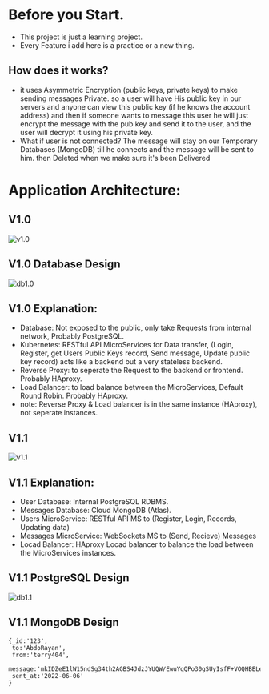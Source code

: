 # Before you Start.
- This project is just a learning project.
- Every Feature i add here is a practice or a new thing.

## How does it works?
- it uses Asymmetric Encryption (public keys, private keys) to make sending messages Private. so a user will have His public key in our servers and anyone can view this public key (if he knows the account address) and then if someone wants to message this user he will just encrypt the message with the pub key and send it to the user, and the user will decrypt it using his private key.
- What if user is not connected? The message will stay on our Temporary Databases (MongoDB) till he connects and the message will be sent to him. then Deleted when we make sure it's been Delivered

# Application Architecture:
## V1.0
![v1.0](https://i.imgur.com/UOGj0ic.png)
## V1.0 Database Design
![db1.0](https://i.imgur.com/pLai1X4.png)
## V1.0 Explanation:
- Database: Not exposed to the public, only take Requests from internal network, Probably PostgreSQL.
- Kubernetes: RESTful API MicroServices for Data transfer, (Login, Register, get Users Public Keys record, Send message, Update public key record) acts like a backend but a very stateless backend.
- Reverse Proxy: to seperate the Request to the backend or frontend. Probably HAproxy.
- Load Balancer: to load balance between the MicroServices, Default Round Robin. Probably HAproxy.
- note: Reverse Proxy & Load balancer is in the same instance (HAproxy), not seperate instances.

## V1.1
![v1.1](https://i.imgur.com/ebKOgzs.png)
## V1.1 Explanation:
- User Database: Internal PostgreSQL RDBMS.
- Messages Database: Cloud MongoDB (Atlas).
- Users MicroService: RESTful API MS to (Register, Login, Records, Updating data)
- Messages MicroService: WebSockets MS to (Send, Recieve) Messages
- Locad Balancer: HAproxy Locad balancer to balance the load between the MicroServices instances. 
## V1.1 PostgreSQL Design
![db1.1](https://i.imgur.com/Ifp05tK.png)
## V1.1 MongoDB Design
```JS
{_id:'123',
 to:'AbdoRayan',
 from:'terry404',
 message:'mkIDZeE1lW15ndSg34th2AGBS4JdzJYUQW/EwuYqQPo30gSUyIsfF+VOQHBELeMfHhX0HDHKt/+m0OV4KCeWO1GMhwZofDXHA6EXCpwcapMN0u53GsTy5RbajpAAYXrxsGaBB8WFuYn0jKQGxC8Kf8dF+JiqGa0g2ZLDi0t4Kws=',
 sent_at:'2022-06-06'
}
```
